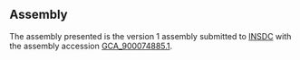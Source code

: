 

Assembly
--------

The assembly presented is the version 1 assembly submitted to
[INSDC](http://www.insdc.org) with the assembly accession
[GCA\_900074885.1](http://www.ebi.ac.uk/ena/data/view/GCA_900074885.1).
